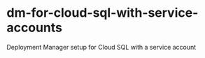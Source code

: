 # dm-for-cloud-sql-with-service-accounts
Deployment Manager setup for Cloud SQL with a service account
